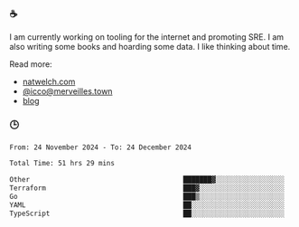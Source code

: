 ### ☕

I am currently working on tooling for the internet and promoting SRE. I am also writing some books and hoarding some data. I like thinking about time. 

Read more:

 - [natwelch.com](https://natwelch.com)
 - [@icco@merveilles.town](https://merveilles.town/@icco)
 - [blog](https://writing.natwelch.com)

### 🕒

<!--START_SECTION:waka-->

```txt
From: 24 November 2024 - To: 24 December 2024

Total Time: 51 hrs 29 mins

Other                                      ███████▓░░░░░░░░░░░░░░░░░   30.15 %
Terraform                                  ███▓░░░░░░░░░░░░░░░░░░░░░   14.82 %
Go                                         ███▒░░░░░░░░░░░░░░░░░░░░░   13.79 %
YAML                                       ██░░░░░░░░░░░░░░░░░░░░░░░   08.66 %
TypeScript                                 ██░░░░░░░░░░░░░░░░░░░░░░░   07.35 %
```

<!--END_SECTION:waka-->
